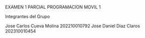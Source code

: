 EXAMEN 1 PARCIAL PROGRAMACION MOVIL 1 

Integrantes del Grupo

Jose Carlos Cueva Molina 202210010792
Jose Daniel Diaz Claros  202310010454

